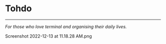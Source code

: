 # Tohdo

---

*For those who love terminal and organising their daily lives.*

Screenshot 2022-12-13 at 11.18.28 AM.png